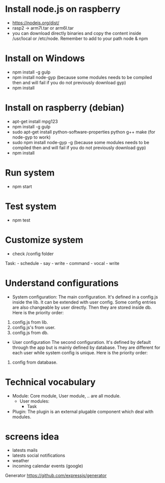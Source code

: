 # Install node.js on raspberry
- https://nodejs.org/dist/
- rasp2 -> arm7l.tar or arm6l.tar
- you can download directly binaries and copy the content inside /usr/local or /etc/node. Remember to add to your path node & npm

# Install on Windows
- npm install -g gulp
- npm install node-gyp (because some modules needs to be compiled then and will fail if you do not previously download gyp)
- npm install

# Install on raspberry (debian)
- apt-get install mpg123
- npm install -g gulp
- sudo apt-get install python-software-properties python g++ make (for node-gyp to work)
- sudo npm install node-gyp -g (because some modules needs to be compiled then and will fail if you do not previously download gyp)
- npm install

# Run system
- npm start

# Test system
- npm test

# Customize system
- check /config folder

Task:
    - schedule
        - say
        - write
    - command
        - vocal
        - write

# Understand configurations
- System configuration:
The main configuration. It's defined in a config.js inside the lib. It can be extended with user config. Some config entries are also changeable by user directly. Then they are stored inside db.
Here is the priority order:
1. config.js from lib.
2. config.js's from user.
3. config.js from db.

- User configuration
The second configuration. It's defined by default through the app but is mainly defined by database. 
They are different for each user while system config is unique.
Here is the priority order:
1. config from database.

# Technical vocabulary
- Module: Core module, User module, .. are all module.
    - User modules:
        - Task
- Plugin: The plugin is an external plugable component which deal with modules.

# screens idea
- latests mails
- latests social notifications
- weather
- incoming calendar events (google)

Generator
https://github.com/expressjs/generator